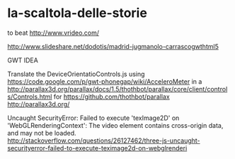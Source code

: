 # la-scaltola-delle-storie

to beat
http://www.vrideo.com/

http://www.slideshare.net/dodotis/madrid-jugmanolo-carrascogwthtml5

GWT IDEA

Translate the DeviceOrientatioControls.js using
https://code.google.com/p/gwt-phonegap/wiki/AcceleroMeter
in a
http://parallax3d.org/parallax/docs/1.5/thothbot/parallax/core/client/controls/Controls.html
for
https://github.com/thothbot/parallax
http://parallax3d.org/

Uncaught SecurityError: Failed to execute 'texImage2D' on 'WebGLRenderingContext': The video element contains cross-origin data, and may not be loaded.
http://stackoverflow.com/questions/26127462/three-js-uncaught-securityerror-failed-to-execute-teximage2d-on-webglrenderi